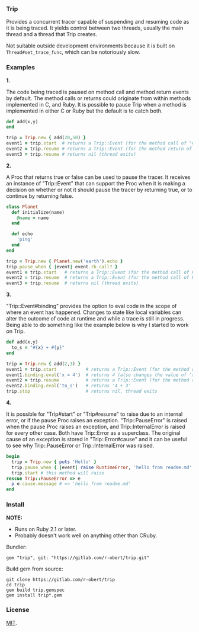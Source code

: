 ### Trip

Provides a concurrent tracer capable of suspending and resuming code as it
is being traced. It yields control between two threads, usually the main
thread and a thread that Trip creates.

Not suitable outside development environments because it is built on
`Thread#set_trace_func`, which can be notoriously slow.

### Examples

__1.__

The code being traced is paused on method call and method return events
by default. The method calls or returns could originate from within methods
implemented in C, and Ruby. It is possible to pause Trip when a method is
implemented in either C or Ruby but the default is to catch both.

```ruby
def add(x,y)
end

trip = Trip.new { add(20,50) }
event1 = trip.start  # returns a Trip::Event (for the method call of "#add")
event2 = trip.resume # returns a Trip::Event (for the method return of "#add")
event3 = trip.resume # returns nil (thread exits)
```

__2.__

A Proc that returns true or false can be used to pause the tracer.
It receives an instance of "Trip::Event" that can support the Proc
when it is making a decision on whether or not it should pause the
tracer by returning true, or to continue by returning false.

```ruby
class Planet
  def initialize(name)
    @name = name
  end

  def echo
    'ping'
  end
end

trip = Trip.new { Planet.new('earth').echo }
trip.pause_when { |event| event.rb_call? }
event1 = trip.start   # returns a Trip::Event (for the method call of Planet#initialize)
event2 = trip.resume  # returns a Trip::Event (for the method call of Planet#echo)
event3 = trip.resume  # returns nil (thread exits)
```

__3.__

"Trip::Event#binding" provides the option to eval code in the scope of where
an event has happened. Changes to state like local variables can alter the
outcome of code at runtime and while a trace is still in progress. Being able
to do something like the example below is why I started to work on Trip.

```ruby
def add(x,y)
  to_s = "#{x} + #{y}"
end

trip = Trip.new { add(2,3) }
event1 = trip.start           # returns a Trip::Event (for the method call of add)
event1.binding.eval('x = 4')  # returns 4 (also changes the value of 'x')
event2 = trip.resume          # returns a Trip::Event (for the method return of add)
event2.binding.eval('to_s')   # returns '4 + 3'
trip.stop                     # returns nil, thread exits
```

__4.__

It is possible for "Trip#start" or "Trip#resume" to raise due to an internal error,
or if the pause Proc raises an exception. "Trip::PauseError" is raised when
the pause Proc raises an exception, and Trip::InternalError is raised
for every other case. Both have Trip::Error as a superclass. The original cause of
an exception is stored in "Trip::Error#cause" and it can be useful to see why
Trip::PauseError or Trip::InternalError was raised.

```ruby
begin
  trip = Trip.new { puts 'Hello' }
  trip.pause_when { |event| raise RuntimeError, 'hello from readme.md' }
  trip.start # this method will raise
rescue Trip::PauseError => e
  p e.cause.message # => 'hello from readme.md'
end
```

### Install

**NOTE:**

* Runs on Ruby 2.1 or later.
* Probably doesn't work well on anything other than CRuby.

Bundler:

    gem "trip", git: "https://gitlab.com/r-obert/trip.git"

Build gem from source:

    git clone https://gitlab.com/r-obert/trip
    cd trip
    gem build trip.gemspec
    gem install trip*.gem

### License

[MIT](./LICENSE.txt).
